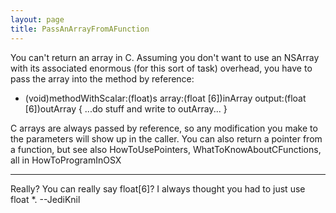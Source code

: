 ```yaml
---
layout: page
title: PassAnArrayFromAFunction
---
```


You can't return an array in C. Assuming you don't want to use an NSArray with its associated enormous (for this sort of task) overhead, you have to pass the array into the method by reference:

    
- (void)methodWithScalar:(float)s array:(float [6])inArray output:(float [6])outArray
{
     ...do stuff and write to outArray...
}


C arrays are always passed by reference, so any modification you make to the parameters will show up in the caller. You can also return a pointer from a function, but see also HowToUsePointers, WhatToKnowAboutCFunctions, all in HowToProgramInOSX

----
Really? You can really say     float[6]? I always thought you had to just use     float *. --JediKnil

